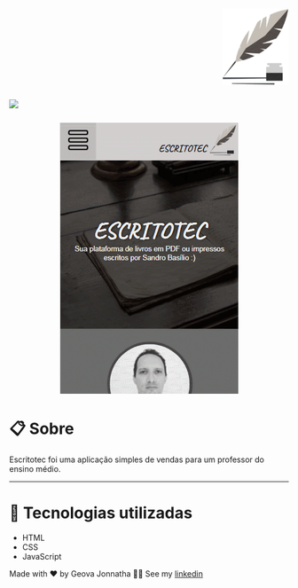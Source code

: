 <h1 align='right'><img width='120'  src='./images/logo.png'></h1>

<img src="./images/demo_desk.gif">
<h3 align='center'><img src="./images/gif_mob.gif"></h3>

# 📋 Sobre

<p>Escritotec foi uma aplicação simples de vendas para um professor do ensino médio.</p>

---

# 🚀 Tecnologias utilizadas

- HTML
- CSS
- JavaScript


Made with ❤ by Geova Jonnatha 🐱‍👤 See my <a href='https://www.linkedin.com/in/geova-jonnatha-b7ba08188/'>linkedin</a>